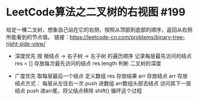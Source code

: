 # LeetCode算法之二叉树的右视图 #199

给定一棵二叉树，想象自己站在它的右侧，按照从顶部到底部的顺序，返回从右侧所能看到的节点值。
链接：https://leetcode-cn.com/problems/binary-tree-right-side-view/

- 深度优先
    按 根结点 -> 右子树 -> 左子树 的遍历顺序  记录每层最先访问的结点
    res = [] 存放每次最先访问的结点   res.length 判断 二叉树的深度

- 广度优先
    取每层最后一个结点
    定义数组 res 存放结果   arr 存放结点
    arr 存放结点方式：  每层从左往右一次 push 进数组   arr数组头部去结点 访问其下一层结点 push 进arr尾，将父结点移除 shift()  循环这个过程
